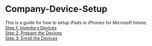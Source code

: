# Company-Device-Setup
This is a guide for how to setup iPads or iPhones for Microsoft Intune. <BR>
[Step 1: Inventory Devices](https://github.com/HarperGraves/Company-Device-Setup/commit/fd0414cc1e651439552a54f0df10a118713b60c0) <BR> 
[Step 2: Prepare the Devices](https://github.com/HarperGraves/Company-Device-Setup/commit/6bfd381d4afcb389d3179bc6de4a576825cfa27b) <BR>
[Step 3: Enroll the Devices](https://github.com/HarperGraves/Company-Device-Setup/blob/main/Step%203%3A%20Enroll%20the%20Device.md) <BR>
